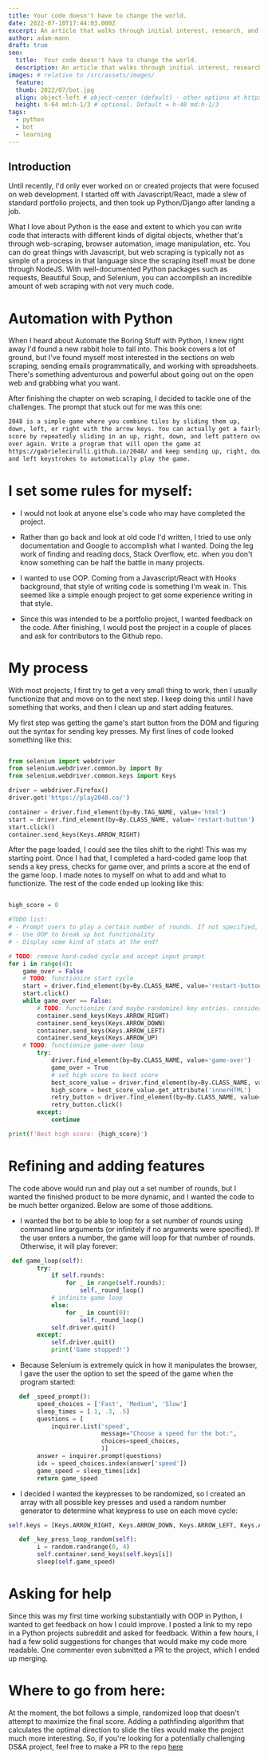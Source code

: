 ```yaml
---
title: Your code doesn't have to change the world.
date: 2022-07-10T17:44:03.000Z
excerpt: An article that walks through initial interest, research, and execution of a simple, somewhat useless Python/Selenium bot.
author: adam-mann
draft: true
seo:
  title:  Your code doesn't have to change the world.
  description: An article that walks through initial interest, research, and execution of a simple, somewhat useless Python/Selenium bot.
images: # relative to /src/assets/images/
  feature:
  thumb: 2022/07/bot.jpg
  align: object-left # object-center (default) - other options at https://tailwindcss.com/docs/object-position
  height: h-64 md:h-1/3 # optional. Default = h-48 md:h-1/3
tags:
  - python
  - bot
  - learning
---
```


## Introduction
Until recently, I'd only ever worked on or created projects that were focused on web development. I started off with Javascript/React, made a slew of standard portfolio projects, and then took up Python/Django after landing a job.

What I love about Python is the ease and extent to which you can write code that interacts with different kinds of digital objects, whether that's through web-scraping, browser automation, image manipulation, etc. You can do great things with Javascript, but web scraping is typically not as simple of a process in that language since the scraping itself must be done through NodeJS. With well-documented Python packages such as requests, Beautiful Soup, and Selenium, you can accomplish an incredible amount of web scraping with not very much code.

# Automation with Python

When I heard about Automate the Boring Stuff with Python, I knew right away I'd found a new rabbit hole to fall into. This book covers a lot of ground, but I've found myself most interested in the sections on web scraping, sending emails programmatically, and working with spreadsheets. There's something adventurous and powerful about going out on the open web and grabbing what you want. 

After finishing the chapter on web scraping, I decided to tackle one of the challenges. The prompt that stuck out for me was this one:

```md
2048 is a simple game where you combine tiles by sliding them up, 
down, left, or right with the arrow keys. You can actually get a fairly high 
score by repeatedly sliding in an up, right, down, and left pattern over and 
over again. Write a program that will open the game at 
https://gabrielecirulli.github.io/2048/ and keep sending up, right, down,
and left keystrokes to automatically play the game.
```

 # I set some rules for myself:

- I would not look at anyone else's code who may have completed the project.

- Rather than go back and look at old code I'd written, I tried to use only documentation and Google to accomplish what I wanted. Doing the leg work of finding and reading docs, Stack Overflow, etc. when you don't know something can be half the battle in many projects.

- I wanted to use OOP. Coming from a Javascript/React with Hooks background, that style of writing code is something I'm weak in. This seemed like a simple enough project to get some experience writing in that style.

- Since this was intended to be a portfolio project, I wanted feedback on the code. After finishing, I would post the project in a couple of places and ask for contributors to the Github repo.

# My process

With most projects, I first try to get a very small thing to work, then I usually functionize that and move on to the next step. I keep doing this until I have something that works, and then I clean up and start adding features.

My first step was getting the game's start button from the DOM and figuring out the syntax for sending key presses. My first lines of code looked something like this:

```python

from selenium import webdriver
from selenium.webdriver.common.by import By
from selenium.webdriver.common.keys import Keys

driver = webdriver.Firefox()
driver.get('https://play2048.co/')

container = driver.find_element(by=By.TAG_NAME, value='html')
start = driver.find_element(by=By.CLASS_NAME, value='restart-button')
start.click()
container.send_keys(Keys.ARROW_RIGHT)

```

After the page loaded, I could see the tiles shift to the right! This was my starting point. Once I had that, I completed a hard-coded game loop that sends a key press, checks for game over, and prints a score at the end of the game loop. I made notes to myself on what to add and what to functionize. The rest of the code ended up looking like this:

```python

high_score = 0

#TODO list:
# - Prompt users to play a certain number of rounds. If not specified, do infinite until user presses CTRL + C
# - Use OOP to break up bot functionality
# - Display some kind of stats at the end?

# TODO: remove hard-coded cycle and accept input prompt
for i in range(4):
    game_over = False
    # TODO: functionize start cycle
    start = driver.find_element(by=By.CLASS_NAME, value='restart-button')
    start.click()
    while game_over == False:
        # TODO: functionize (and maybe randomize) key entries. consider adding a small sleep between each key press
        container.send_keys(Keys.ARROW_RIGHT)
        container.send_keys(Keys.ARROW_DOWN)
        container.send_keys(Keys.ARROW_LEFT)
        container.send_keys(Keys.ARROW_UP)
    # TODO: functionize game-over loop
        try: 
            driver.find_element(by=By.CLASS_NAME, value='game-over')
            game_over = True
            # set high score to best score
            best_score_value = driver.find_element(by=By.CLASS_NAME, value='best-container')
            high_score = best_score_value.get_attribute('innerHTML')
            retry_button = driver.find_element(by=By.CLASS_NAME, value='retry-button')
            retry_button.click()
        except:
            continue

print(f'Best high score: {high_score}')
```

# Refining and adding features

The code above would run and play out a set number of rounds, but I wanted the finished product to be more dynamic, and I wanted the code to be much better organized. Below are some of those additions.

- I wanted the bot to be able to loop for a set number of rounds using command line arguments (or infinitely if no arguments were specified). If the user enters a number, the game will loop for that number of rounds. Otherwise, it will play forever:

```python
 def game_loop(self):
        try:
            if self.rounds:
                for _ in range(self.rounds):
                    self._round_loop()
            # infinite game loop     
            else:
                for _ in count(0):
                    self._round_loop()
            self.driver.quit()
        except:
            self.driver.quit()
            print('Game stopped!')
```

- Because Selenium is extremely quick in how it manipulates the browser, I gave the user the option to set the speed of the game when the program started:

```python
   def _speed_prompt():
        speed_choices = ['Fast', 'Medium', 'Slow']
        sleep_times = [.1, .3, .5]
        questions = [
            inquirer.List('speed',
                          message="Choose a speed for the bot:",
                          choices=speed_choices,
                          )]
        answer = inquirer.prompt(questions)
        idx = speed_choices.index(answer['speed'])
        game_speed = sleep_times[idx]
        return game_speed
```

- I decided I wanted the keypresses to be randomized, so I created an array with all possible key presses and used a random number generator to determine what keypress to use on each move cycle:

```python
self.keys = [Keys.ARROW_RIGHT, Keys.ARROW_DOWN, Keys.ARROW_LEFT, Keys.ARROW_UP]

   def _key_press_loop_random(self):
        i = random.randrange(0, 4)
        self.container.send_keys(self.keys[i])
        sleep(self.game_speed)
```

# Asking for help

Since this was my first time working substantially with OOP in Python, I wanted to get feedback on how I could improve. I posted a link to my repo in a Python projects subreddit and asked for feedback. Within a few hours, I had a few solid suggestions for changes that would make my code more readable. One commenter even submitted a PR to the project, which I ended up merging.

# Where to go from here:
At the moment, the bot follows a simple, randomized loop that doesn't attempt to maximize the final score. Adding a pathfinding algorithm that calculates the optimal direction to slide the tiles would make the project much more interesting. So, if you're looking for a potentially challenging DS&A project, feel free to make a PR to the repo [here](https://github.com/aemann2/2048bot)



